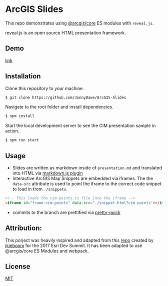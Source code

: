 # ArcGIS Slides

This repo demonstrates using [@arcgis/core](https://www.npmjs.com/package/@arcgis/core) ES modules with `reveal.js`.

reveal.js is an open source HTML presentation framework.

## Demo

[link](link)

## Installation

Clone this repository to your machine.

```bash
$ git clone https://github.com/JonnyDawe/ArcGIS-Slides
```

Navigate to the root folder and install dependencies.

```bash
$ npm install
```

Start the local development server to see the CIM presentation sample in action.

```bash
$ npm run start
```

## Usage

-   Slides are written as markdown inside of `presentation.md` and translated into HTML via [markdown.js plugin](https://revealjs.com/markdown/)
-   Interactive ArcGIS Map Snippets are embedded via iframes. The the `data-src` attribute is used to point the iframe to the correct code snippet to load in from `./snippets`.

```html
<!-- This loads the cim-points.ts file into the iframe -->
<iframe id="frame-cim-points" data-src="./snippet.html?cim-points"></iframe>
```

-   commits to the branch are prettified via [pretty-quick](https://github.com/azz/pretty-quick)

## Attribution:

This porject was heavily inspired and adapted from this [repo](https://github.com/jkieboom/devsummit-palm-springs-2017/tree/gh-pages/controlling-camera-3d-navigation) created by [jkieboom](https://github.com/jkieboom) for the 2017 Esri Dev Summit. It has been adapted to use @arcgis/core ES Modules and webpack.

## License

[MIT](https://choosealicense.com/licenses/mit/)
